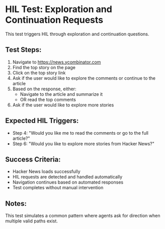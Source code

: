 # HIL Test: Exploration and Continuation Requests

This test triggers HIL through exploration and continuation questions.

## Test Steps:

1. Navigate to https://news.ycombinator.com
2. Find the top story on the page
3. Click on the top story link
4. Ask if the user would like to explore the comments or continue to the article
5. Based on the response, either:
   - Navigate to the article and summarize it
   - OR read the top comments
6. Ask if the user would like to explore more stories

## Expected HIL Triggers:

- Step 4: "Would you like me to read the comments or go to the full article?"
- Step 6: "Would you like to explore more stories from Hacker News?"

## Success Criteria:

- Hacker News loads successfully
- HIL requests are detected and handled automatically
- Navigation continues based on automated responses
- Test completes without manual intervention

## Notes:

This test simulates a common pattern where agents ask for direction when multiple valid paths exist.